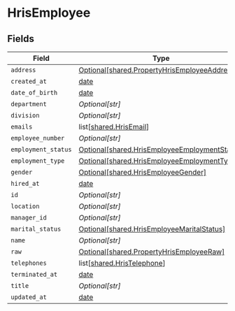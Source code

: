# HrisEmployee


## Fields

| Field                                                                                                    | Type                                                                                                     | Required                                                                                                 | Description                                                                                              |
| -------------------------------------------------------------------------------------------------------- | -------------------------------------------------------------------------------------------------------- | -------------------------------------------------------------------------------------------------------- | -------------------------------------------------------------------------------------------------------- |
| `address`                                                                                                | [Optional[shared.PropertyHrisEmployeeAddress]](undefined/models/shared/propertyhrisemployeeaddress.md)   | :heavy_minus_sign:                                                                                       | N/A                                                                                                      |
| `created_at`                                                                                             | [date](https://docs.python.org/3/library/datetime.html#date-objects)                                     | :heavy_minus_sign:                                                                                       | N/A                                                                                                      |
| `date_of_birth`                                                                                          | [date](https://docs.python.org/3/library/datetime.html#date-objects)                                     | :heavy_minus_sign:                                                                                       | N/A                                                                                                      |
| `department`                                                                                             | *Optional[str]*                                                                                          | :heavy_minus_sign:                                                                                       | N/A                                                                                                      |
| `division`                                                                                               | *Optional[str]*                                                                                          | :heavy_minus_sign:                                                                                       | N/A                                                                                                      |
| `emails`                                                                                                 | list[[shared.HrisEmail](undefined/models/shared/hrisemail.md)]                                           | :heavy_minus_sign:                                                                                       | N/A                                                                                                      |
| `employee_number`                                                                                        | *Optional[str]*                                                                                          | :heavy_minus_sign:                                                                                       | N/A                                                                                                      |
| `employment_status`                                                                                      | [Optional[shared.HrisEmployeeEmploymentStatus]](undefined/models/shared/hrisemployeeemploymentstatus.md) | :heavy_minus_sign:                                                                                       | N/A                                                                                                      |
| `employment_type`                                                                                        | [Optional[shared.HrisEmployeeEmploymentType]](undefined/models/shared/hrisemployeeemploymenttype.md)     | :heavy_minus_sign:                                                                                       | N/A                                                                                                      |
| `gender`                                                                                                 | [Optional[shared.HrisEmployeeGender]](undefined/models/shared/hrisemployeegender.md)                     | :heavy_minus_sign:                                                                                       | N/A                                                                                                      |
| `hired_at`                                                                                               | [date](https://docs.python.org/3/library/datetime.html#date-objects)                                     | :heavy_minus_sign:                                                                                       | N/A                                                                                                      |
| `id`                                                                                                     | *Optional[str]*                                                                                          | :heavy_minus_sign:                                                                                       | N/A                                                                                                      |
| `location`                                                                                               | *Optional[str]*                                                                                          | :heavy_minus_sign:                                                                                       | N/A                                                                                                      |
| `manager_id`                                                                                             | *Optional[str]*                                                                                          | :heavy_minus_sign:                                                                                       | N/A                                                                                                      |
| `marital_status`                                                                                         | [Optional[shared.HrisEmployeeMaritalStatus]](undefined/models/shared/hrisemployeemaritalstatus.md)       | :heavy_minus_sign:                                                                                       | N/A                                                                                                      |
| `name`                                                                                                   | *Optional[str]*                                                                                          | :heavy_minus_sign:                                                                                       | N/A                                                                                                      |
| `raw`                                                                                                    | [Optional[shared.PropertyHrisEmployeeRaw]](undefined/models/shared/propertyhrisemployeeraw.md)           | :heavy_minus_sign:                                                                                       | N/A                                                                                                      |
| `telephones`                                                                                             | list[[shared.HrisTelephone](undefined/models/shared/hristelephone.md)]                                   | :heavy_minus_sign:                                                                                       | N/A                                                                                                      |
| `terminated_at`                                                                                          | [date](https://docs.python.org/3/library/datetime.html#date-objects)                                     | :heavy_minus_sign:                                                                                       | N/A                                                                                                      |
| `title`                                                                                                  | *Optional[str]*                                                                                          | :heavy_minus_sign:                                                                                       | N/A                                                                                                      |
| `updated_at`                                                                                             | [date](https://docs.python.org/3/library/datetime.html#date-objects)                                     | :heavy_minus_sign:                                                                                       | N/A                                                                                                      |